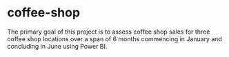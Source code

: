 # coffee-shop
The primary goal of this project is to assess coffee shop sales for three coffee shop locations over a span of 6 months commencing in January and concluding in June using Power BI.
